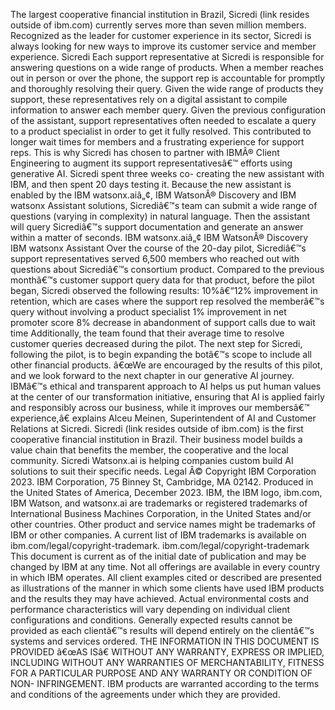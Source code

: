 ﻿The largest cooperative financial institution in Brazil, Sicredi (link resides outside of ibm.com) currently serves more than seven million members. Recognized as the leader for customer experience in its sector, Sicredi is always looking for new ways to improve its customer service and member experience. Sicredi Each support representative at Sicredi is responsible for answering questions on a wide range of products. When a member reaches out in person or over the phone, the support rep is accountable for promptly and thoroughly resolving their query. Given the wide range of products they support, these representatives rely on a digital assistant to compile information to answer each member query. Given the previous configuration of the assistant, support representatives often needed to escalate a query to a product specialist in order to get it fully resolved. This contributed to longer wait times for members and a frustrating experience for support reps. This is why Sicredi has chosen to partner with IBMÂ® Client Engineering to augment its support representativesâ€™ efforts using generative AI. Sicredi spent three weeks co- creating the new assistant with IBM, and then spent 20 days testing it. Because the new assistant is enabled by the IBM watsonx.aiâ„¢, IBM WatsonÂ® Discovery and IBM watsonx Assistant solutions, Sicrediâ€™s team can submit a wide range of questions (varying in complexity) in natural language. Then the assistant will query Sicrediâ€™s support documentation and generate an answer within a matter of seconds. IBM watsonx.aiâ„¢ IBM WatsonÂ® Discovery IBM watsonx Assistant Over the course of the 20-day pilot, Sicrediâ€™s support representatives served 6,500 members who reached out with questions about Sicrediâ€™s consortium product. Compared to the previous monthâ€™s customer support query data for that product, before the pilot began, Sicredi observed the following results: 10%â€“12% improvement in retention, which are cases where the support rep resolved the memberâ€™s query without involving a product specialist 1% improvement in net promoter score 8% decrease in abandonment of support calls due to wait time Additionally, the team found that their average time to resolve customer queries decreased during the pilot. The next step for Sicredi, following the pilot, is to begin expanding the botâ€™s scope to include all other financial products. â€œWe are encouraged by the results of this pilot, and we look forward to the next chapter in our generative AI journey. IBMâ€™s ethical and transparent approach to AI helps us put human values at the center of our transformation initiative, ensuring that AI is applied fairly and responsibly across our business, while it improves our membersâ€™ experience,â€ explains Alceu Meinen, Superintendent of AI and Customer Relations at Sicredi. Sicredi (link resides outside of ibm.com) is the first cooperative financial institution in Brazil. Their business model builds a value chain that benefits the member, the cooperative and the local community. Sicredi Watsonx.ai is helping companies custom build AI solutions to suit their specific needs. Legal Â© Copyright IBM Corporation 2023. IBM Corporation, 75 Binney St, Cambridge, MA 02142. Produced in the United States of America, December 2023. IBM, the IBM logo, ibm.com, IBM Watson, and watsonx.ai are trademarks or registered trademarks of International Business Machines Corporation, in the United States and/or other countries. Other product and service names might be trademarks of IBM or other companies. A current list of IBM trademarks is available on ibm.com/legal/copyright-trademark. ibm.com/legal/copyright-trademark This document is current as of the initial date of publication and may be changed by IBM at any time. Not all offerings are available in every country in which IBM operates. All client examples cited or described are presented as illustrations of the manner in which some clients have used IBM products and the results they may have achieved. Actual environmental costs and performance characteristics will vary depending on individual client configurations and conditions. Generally expected results cannot be provided as each clientâ€™s results will depend entirely on the clientâ€™s systems and services ordered. THE INFORMATION IN THIS DOCUMENT IS PROVIDED â€œAS ISâ€ WITHOUT ANY WARRANTY, EXPRESS OR IMPLIED, INCLUDING WITHOUT ANY WARRANTIES OF MERCHANTABILITY, FITNESS FOR A PARTICULAR PURPOSE AND ANY WARRANTY OR CONDITION OF NON- INFRINGEMENT. IBM products are warranted according to the terms and conditions of the agreements under which they are provided.

